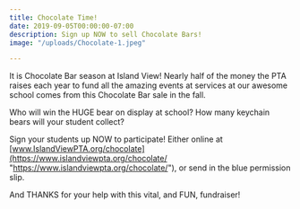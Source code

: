 ```yaml
---
title: Chocolate Time!
date: 2019-09-05T00:00:00-07:00
description: Sign up NOW to sell Chocolate Bars!
image: "/uploads/Chocolate-1.jpeg"

---
```

It is Chocolate Bar season at Island View!  Nearly half of the money the PTA raises each year to fund all the amazing events at services at our awesome school comes from this Chocolate Bar sale in the fall.

Who will win the HUGE bear on display at school?  How many keychain bears will your student collect?

Sign your students up NOW to participate!  Either online at [www.IslandViewPTA.org/chocolate](https://www.islandviewpta.org/chocolate/ "https://www.islandviewpta.org/chocolate/"), or send in the blue permission slip.

And THANKS for your help with this vital, and FUN, fundraiser!